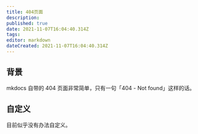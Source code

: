 ```yaml
---
title: 404页面
description: 
published: true
date: 2021-11-07T16:04:40.314Z
tags: 
editor: markdown
dateCreated: 2021-11-07T16:04:40.314Z
---
```


## 背景

mkdocs 自带的 404 页面非常简单，只有一句「404 - Not found」这样的话。

## 自定义

目前似乎没有办法自定义。
